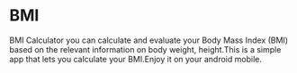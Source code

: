 # BMI
BMI Calculator you can calculate and evaluate your Body Mass Index (BMI) based on the relevant information on body weight, height.This is a simple app that lets you calculate your BMI.Enjoy it on your android mobile.
